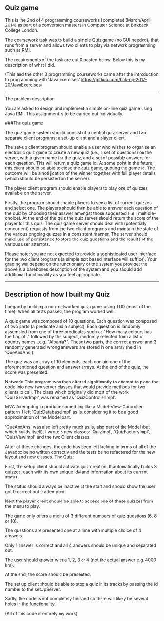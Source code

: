 **Quiz game**
---------

This is the 2nd of 4 programming courseworks I completed (March/April 2014) as part of a conversion masters in Computer Science at Birkbeck College London.

The coursework task was to build a simple Quiz game (no GUI needed), that runs from a server and allows two clients to play via network programming such as RMI.

The requirements of the task are cut & pasted below. Below this is my description of what I did. 

(This and the other 3 programming courseworks came after the introduction to programming with 'Java exercises' https://github.com/bbk-pij-2012-20/JavaExercises)

---

The problem description

You are asked to design and implement a simple on-line quiz game using Java RMI. This assignment is to be carried out individually.

###The quiz game

The quiz game system should consist of a central quiz server and two separate client programs: a set-up client and a player client.

The set-up client program should enable a user who wishes to organise an electronic quiz game to create a new quiz (i.e., a set of questions) on the server, with a given name for the quiz, and a set of possible answers for each question. This will return a quiz game id. At some point in the future, this client should be able to close the quiz game, quoting the game id. The outcome will be a notication of the winner together with full player details (which should be persisted on the server).

The player client program should enable players to play one of quizzes available on the server.

Firstly, the program should enable players to see a list of current quizzes and select one.
The players should then be able to answer each question of the quiz by choosing their answer amongst those suggested (i.e., multiple-choice).
At the end of the quiz the quiz server should return the score of the player for this quiz. 
The quiz game server should deal with (potentially concurrent) requests from the two client programs and maintain the state of the various ongoing quizzes in a consistent manner. The server should make use of persistence to store the quiz questions and the results of the various user attempts.

Please note: you are not expected to provide a sophisticated user interface for the two client programs (a simple text based interface will suffice).
Your grading will depend on the functionality of the system you provide; the above is a barebones description of the system and you should add additional functionaility as you feel appropriate.

-------------------------------------------------------------------------------------------------------------------------------------

Description of how I built my Quiz
----------------------------------

I began by building a non-networked quiz game, using TDD (most of the time). When all tests passed, the program worked well.

A quiz game was composed of 10 questions. Each question was composed of two parts (a predicate and a subject). Each question is randomly assembled from one of three predicates such as "How many colours has the flag of.." followed by the subject, randomly selected from a list of country names ..e.g. "Albania?". These two parts, the correct answer and 3 randomly generated wrong answers are stored in one array (held in 'QueAndAns').

The quiz was an array of 10 elements, each contain one of the aforementioned question and answer arrays. At the end of the quiz, the score was presented.

Network: This program was then altered significantly to attempt to place the code into new two server classes that would provide methods for two clients to call. The class which originally did most of the work 'QuizServerImpl', was renamed as 'QuizControllerImpl'.

MVC Attempting to produce something like a Model-View-Controller pattern, I left 'QuizDatabaseImpl' as is, considering it to be a good approximation of the Model part.

'QueAndAns' was also left pretty much as is, also part of the Model (but which builds itself). I wrote 5 new classes: 'QuizImpl', 'QuizFactoryImpl', 'QuizViewImpl' and the two Client classes.

After all these changes, the code has been left lacking in terms of all of the Javadoc being written correctly and the tests being refactored for the new layout and new classes.
The Quiz:

First, the setup client should activate quiz creation. It automatically builds 3 quizzes, each with its own unique id# and information about its current status.

The status should always be inactive at the start and should show the user got 0 correct out 0 attempted.

Next the player client should be able to access one of these quizzes from the menu to play.

The game only offers a menu of 3 different numbers of quiz questions (6, 8 or 10).

The questions are presented one at a time with multiple choice of 4 answers.

Only 1 answer is correct and all 4 answers should be unique and separated out.

The user should answer with a 1, 2, 3 or 4 (not the actual answer e.g. 4000 km).

At the end, the score should be presented.

The set up client should be able to stop a quiz in its tracks by passing the id number to the setUpServer.

Sadly, the code is not completely finished so there will likely be several holes in the functionality.

(All of this code is entirely my work)